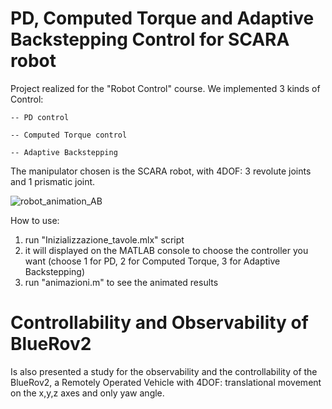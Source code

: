 # PD, Computed Torque and Adaptive Backstepping Control for SCARA robot

Project realized for the "Robot Control" course. 
We implemented 3 kinds of Control:


    -- PD control
    
    -- Computed Torque control
    
    -- Adaptive Backstepping

The manipulator chosen is the SCARA robot, with 4DOF: 3 revolute joints
and 1 prismatic joint. 

![robot_animation_AB](https://github.com/Angelo9912/PD-computed-torque-and-Adaptiva-Backstepping-for-SCARA-robot/assets/75857178/fcb6710b-5f63-49b5-a491-e1a95e72189a)

How to use: 
1) run "Inizializzazione_tavole.mlx" script
2) it will displayed on the MATLAB console to choose the controller you want
    (choose 1 for PD, 2 for Computed Torque, 3 for Adaptive Backstepping)
3) run "animazioni.m" to see the animated results

# Controllability and Observability of BlueRov2

Is also presented a study for the observability and the controllability 
of the BlueRov2, a Remotely Operated Vehicle with 4DOF: translational 
movement on the x,y,z axes and only yaw angle.

       
